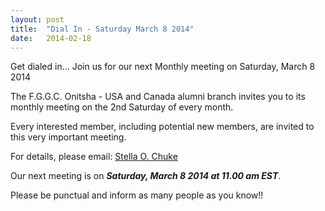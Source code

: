 ```yaml
---
layout: post
title:  "Dial In - Saturday March 8 2014"
date:   2014-02-18
---
```

Get dialed in… Join us for our next Monthly meeting on Saturday, March 8 2014  

The F.G.G.C. Onitsha - USA and Canada alumni branch invites you to its monthly meeting on the 2nd Saturday of every month.  

Every interested member, including potential new members, are invited to this very important meeting. 

For details, please email: <a href="#mailto:stella.chuke@fggconitsha.com" class="email">Stella O. Chuke</a>

Our next meeting is on **_Saturday, March 8 2014 at 11.00 am EST_**.

Please be punctual and inform as many people as you know!! 


